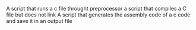 A script that runs a c file throught preprocessor
a script that compiles a C file but does not link
A script that generates the assembly code of a c code and save it in an output file
